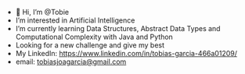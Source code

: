 - 👋 Hi, I’m @Tobie
- I’m interested in Artificial Intelligence 
- I’m currently learning Data Structures, Abstract Data Types and Computational Complexity with Java and Python
- Looking for a new challenge and give my best
- My LinkedIn: https://www.linkedin.com/in/tobias-garcia-466a01209/
- email: tobiasjoagarcia@gmail.com
